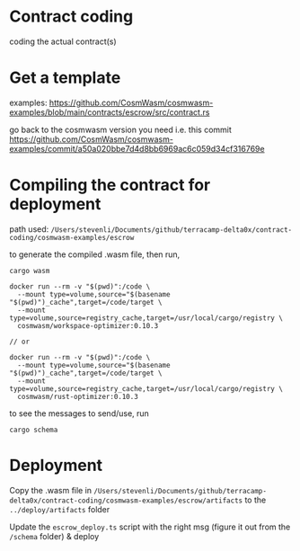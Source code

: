 # Contract coding

coding the actual contract(s)

# Get a template

examples: https://github.com/CosmWasm/cosmwasm-examples/blob/main/contracts/escrow/src/contract.rs

go back to the cosmwasm version you need i.e. this commit
https://github.com/CosmWasm/cosmwasm-examples/commit/a50a020bbe7d4d8bb6969ac6c059d34cf316769e

# Compiling the contract for deployment

path used: `/Users/stevenli/Documents/github/terracamp-delta0x/contract-coding/cosmwasm-examples/escrow`

to generate the compiled .wasm file, then run,

```
cargo wasm

docker run --rm -v "$(pwd)":/code \
  --mount type=volume,source="$(basename "$(pwd)")_cache",target=/code/target \
  --mount type=volume,source=registry_cache,target=/usr/local/cargo/registry \
  cosmwasm/workspace-optimizer:0.10.3

// or

docker run --rm -v "$(pwd)":/code \
  --mount type=volume,source="$(basename "$(pwd)")_cache",target=/code/target \
  --mount type=volume,source=registry_cache,target=/usr/local/cargo/registry \
  cosmwasm/rust-optimizer:0.10.3
```

to see the messages to send/use, run 

```
cargo schema
```

# Deployment

Copy the .wasm file in `/Users/stevenli/Documents/github/terracamp-delta0x/contract-coding/cosmwasm-examples/escrow/artifacts` to the `../deploy/artifacts` folder

Update the `escrow_deploy.ts` script with the right msg (figure it out from the `/schema` folder)  & deploy
